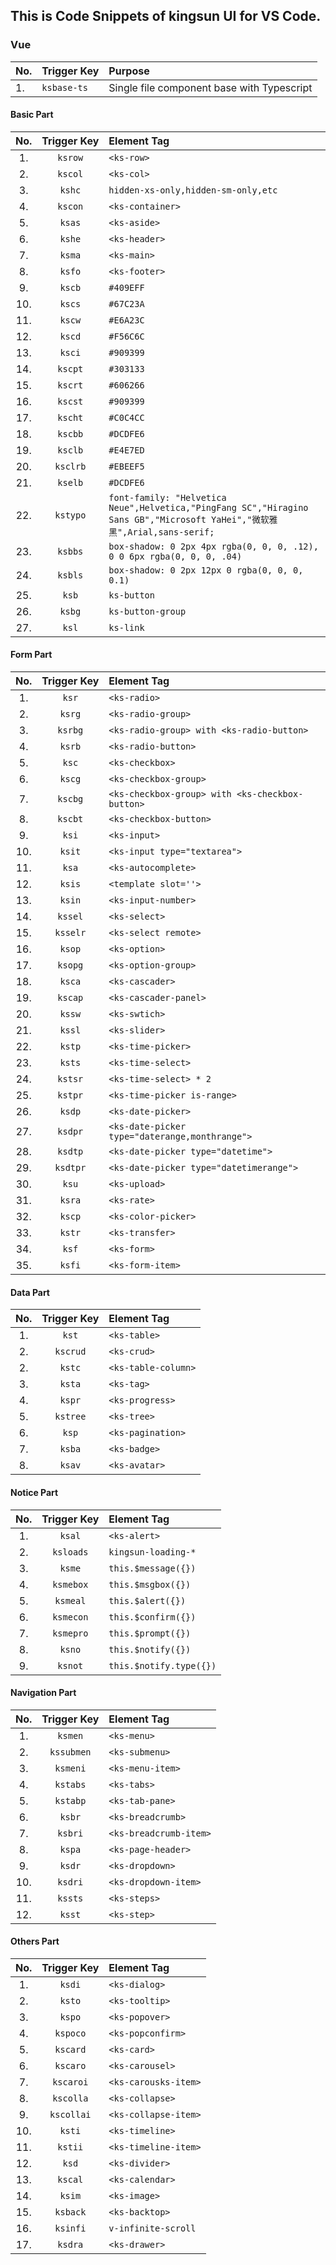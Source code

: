 ## This is Code Snippets of kingsun UI for VS Code.

### Vue

| No. | Trigger Key | Purpose                                    |
| --- | :---------- | :----------------------------------------- |
| 1.  | `ksbase-ts` | Single file component base with Typescript |

#### Basic Part

| No. | Trigger&nbsp;Key | Element Tag                                                                                                               |
| :-: | :--------------: | :------------------------------------------------------------------------------------------------------------------------ |
| 1.  |     `ksrow`      | `<ks-row>`                                                                                                                |
| 2.  |     `kscol`      | `<ks-col>`                                                                                                                |
| 3.  |      `kshc`      | `hidden-xs-only,hidden-sm-only,etc`                                                                                       |
| 4.  |     `kscon`      | `<ks-container>`                                                                                                          |
| 5.  |      `ksas`      | `<ks-aside>`                                                                                                              |
| 6.  |      `kshe`      | `<ks-header>`                                                                                                             |
| 7.  |      `ksma`      | `<ks-main>`                                                                                                               |
| 8.  |      `ksfo`      | `<ks-footer>`                                                                                                             |
| 9.  |      `kscb`      | `#409EFF`                                                                                                                 |
| 10. |      `kscs`      | `#67C23A`                                                                                                                 |
| 11. |      `kscw`      | `#E6A23C`                                                                                                                 |
| 12. |      `kscd`      | `#F56C6C`                                                                                                                 |
| 13. |      `ksci`      | `#909399`                                                                                                                 |
| 14. |     `kscpt`      | `#303133`                                                                                                                 |
| 15. |     `kscrt`      | `#606266`                                                                                                                 |
| 16. |     `kscst`      | `#909399`                                                                                                                 |
| 17. |     `kscht`      | `#C0C4CC`                                                                                                                 |
| 18. |     `kscbb`      | `#DCDFE6`                                                                                                                 |
| 19. |     `ksclb`      | `#E4E7ED`                                                                                                                 |
| 20. |     `ksclrb`     | `#EBEEF5`                                                                                                                 |
| 21. |     `kselb`      | `#DCDFE6`                                                                                                                 |
| 22. |     `kstypo`     | `font-family: "Helvetica Neue",Helvetica,"PingFang SC","Hiragino Sans GB","Microsoft YaHei","微软雅黑",Arial,sans-serif;` |
| 23. |     `ksbbs`      | `box-shadow: 0 2px 4px rgba(0, 0, 0, .12), 0 0 6px rgba(0, 0, 0, .04)`                                                    |
| 24. |     `ksbls`      | `box-shadow: 0 2px 12px 0 rgba(0, 0, 0, 0.1)`                                                                             |
| 25. |      `ksb`       | `ks-button`                                                                                                               |
| 26. |      `ksbg`      | `ks-button-group`                                                                                                         |
| 27. |      `ksl`       | `ks-link`                                                                                                                 |

#### Form Part

| No. | Trigger&nbsp;Key | Element Tag                                     |
| :-: | :--------------: | :---------------------------------------------- |
| 1.  |      `ksr`       | `<ks-radio>`                                    |
| 2.  |      `ksrg`      | `<ks-radio-group>`                              |
| 3.  |     `ksrbg`      | `<ks-radio-group> with <ks-radio-button>`       |
| 4.  |      `ksrb`      | `<ks-radio-button>`                             |
| 5.  |      `ksc`       | `<ks-checkbox>`                                 |
| 6.  |      `kscg`      | `<ks-checkbox-group>`                           |
| 7.  |     `kscbg`      | `<ks-checkbox-group> with <ks-checkbox-button>` |
| 8.  |     `kscbt`      | `<ks-checkbox-button>`                          |
| 9.  |      `ksi`       | `<ks-input>`                                    |
| 10. |      `ksit`      | `<ks-input type="textarea">`                    |
| 11. |      `ksa`       | `<ks-autocomplete>`                             |
| 12. |      `ksis`      | `<template slot=''>`                            |
| 13. |      `ksin`      | `<ks-input-number>`                             |
| 14. |     `kssel`      | `<ks-select>`                                   |
| 15. |     `ksselr`     | `<ks-select remote>`                            |
| 16. |      `ksop`      | `<ks-option>`                                   |
| 17. |     `ksopg`      | `<ks-option-group>`                             |
| 18. |      `ksca`      | `<ks-cascader>`                                 |
| 19. |     `kscap`      | `<ks-cascader-panel>`                           |
| 20. |      `kssw`      | `<ks-swtich>`                                   |
| 21. |      `kssl`      | `<ks-slider>`                                   |
| 22. |      `kstp`      | `<ks-time-picker>`                              |
| 23. |      `ksts`      | `<ks-time-select>`                              |
| 24. |     `kstsr`      | `<ks-time-select> * 2`                          |
| 25. |     `kstpr`      | `<ks-time-picker is-range>`                     |
| 26. |      `ksdp`      | `<ks-date-picker>`                              |
| 27. |     `ksdpr`      | `<ks-date-picker type="daterange,monthrange">`  |
| 28. |     `ksdtp`      | `<ks-date-picker type="datetime">`              |
| 29. |     `ksdtpr`     | `<ks-date-picker type="datetimerange">`         |
| 30. |      `ksu`       | `<ks-upload>`                                   |
| 31. |      `ksra`      | `<ks-rate>`                                     |
| 32. |      `kscp`      | `<ks-color-picker>`                             |
| 33. |      `kstr`      | `<ks-transfer>`                                 |
| 34. |      `ksf`       | `<ks-form>`                                     |
| 35. |      `ksfi`      | `<ks-form-item>`                                |

#### Data Part

| No. | Trigger Key | Element Tag         |
| :-: | :---------: | :------------------ |
| 1.  |    `kst`    | `<ks-table>`        |
| 2.  |  `kscrud`   | `<ks-crud>`         |
| 2.  |   `kstc`    | `<ks-table-column>` |
| 3.  |   `ksta`    | `<ks-tag>`          |
| 4.  |   `kspr`    | `<ks-progress>`     |
| 5.  |  `kstree`   | `<ks-tree>`         |
| 6.  |    `ksp`    | `<ks-pagination>`   |
| 7.  |   `ksba`    | `<ks-badge>`        |
| 8.  |   `ksav`    | `<ks-avatar>`       |

#### Notice Part

| No. | Trigger Key | Element Tag             |
| :-: | :---------: | :---------------------- |
| 1.  |   `ksal`    | `<ks-alert>`            |
| 2.  |  `ksloads`  | `kingsun-loading-*`     |
| 3.  |   `ksme`    | `this.$message({})`     |
| 4.  |  `ksmebox`  | `this.$msgbox({})`      |
| 5.  |  `ksmeal`   | `this.$alert({})`       |
| 6.  |  `ksmecon`  | `this.$confirm({})`     |
| 7.  |  `ksmepro`  | `this.$prompt({})`      |
| 8.  |   `ksno`    | `this.$notify({})`      |
| 9.  |   `ksnot`   | `this.$notify.type({})` |

#### Navigation Part

| No. | Trigger Key | Element Tag            |
| :-: | :---------: | :--------------------- |
| 1.  |   `ksmen`   | `<ks-menu>`            |
| 2.  | `kssubmen`  | `<ks-submenu>`         |
| 3.  |  `ksmeni`   | `<ks-menu-item>`       |
| 4.  |  `kstabs`   | `<ks-tabs>`            |
| 5.  |  `kstabp`   | `<ks-tab-pane>`        |
| 6.  |   `ksbr`    | `<ks-breadcrumb>`      |
| 7.  |   `ksbri`   | `<ks-breadcrumb-item>` |
| 8.  |   `kspa`    | `<ks-page-header>`     |
| 9.  |   `ksdr`    | `<ks-dropdown>`        |
| 10. |   `ksdri`   | `<ks-dropdown-item>`   |
| 11. |   `kssts`   | `<ks-steps>`           |
| 12. |   `ksst`    | `<ks-step>`            |

#### Others Part

| No. | Trigger Key | Element Tag          |
| :-: | :---------: | :------------------- |
| 1.  |   `ksdi`    | `<ks-dialog>`        |
| 2.  |   `ksto`    | `<ks-tooltip>`       |
| 3.  |   `kspo`    | `<ks-popover>`       |
| 4.  |  `kspoco`   | `<ks-popconfirm>`    |
| 5.  |  `kscard`   | `<ks-card>`          |
| 6.  |  `kscaro`   | `<ks-carousel>`      |
| 7.  |  `kscaroi`  | `<ks-carousks-item>` |
| 8.  |  `kscolla`  | `<ks-collapse>`      |
| 9.  | `kscollai`  | `<ks-collapse-item>` |
| 10. |   `ksti`    | `<ks-timeline>`      |
| 11. |   `kstii`   | `<ks-timeline-item>` |
| 12. |    `ksd`    | `<ks-divider>`       |
| 13. |   `kscal`   | `<ks-calendar>`      |
| 14. |   `ksim`    | `<ks-image>`         |
| 15. |  `ksback`   | `<ks-backtop>`       |
| 16. |  `ksinfi`   | `v-infinite-scroll`  |
| 17. |   `ksdra`   | `<ks-drawer>`        |
